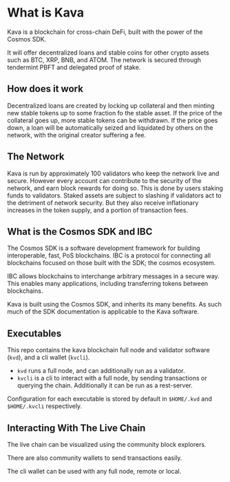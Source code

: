 # What is Kava

Kava is a blockchain for cross-chain DeFi, built with the power of the Cosmos SDK.

It will offer decentralized loans and stable coins for other crypto assets such as BTC, XRP, BNB, and ATOM.
The network is secured through tendermint PBFT and delegated proof of stake.

## How does it work

Decentralized loans are created by locking up collateral and then minting new stable tokens up to some fraction fo the stable asset. If the price of the collateral goes up, more stable tokens can be withdrawn. If the price goes down, a loan will be automatically seized and liquidated by others on the network, with the original creator suffering a fee.

## The Network

Kava is run by approximately 100 validators who keep the network live and secure. However every account can contribute to the security of the network, and earn block rewards for doing so. This is done by users staking funds to validators. Staked assets are subject to slashing if validators act to the detriment of network security. But they also receive inflationary increases in the token supply, and a portion of transaction fees.

## What is the Cosmos SDK and IBC

The Cosmos SDK is a software development framework for building interoperable, fast, PoS blockchains. IBC is a protocol for connecting all blockchains focused on those built with the SDK; the cosmos ecosystem.

IBC allows blockchains to interchange arbitrary messages in a secure way. This enables many applications, including transferring tokens between blockchains.

Kava is built using the Cosmos SDK, and inherits its many benefits. As such much of the SDK documentation is applicable to the Kava software.

## Executables

This repo contains the kava blockchain full node and validator software (`kvd`), and a cli wallet (`kvcli`).

- `kvd` runs a full node, and can additionally run as a validator.
- `kvcli` is a cli to interact with a full node, by sending transactions or querying the chain. Additionally it can be run as a rest-server.

Configuration for each executable is stored by default in `$HOME/.kvd` and `$HOME/.kvcli` respectively.

## Interacting With The Live Chain

The live chain can be visualized using the community block explorers.

There are also community wallets to send transactions easily.

The cli wallet can be used with any full node, remote or local.
